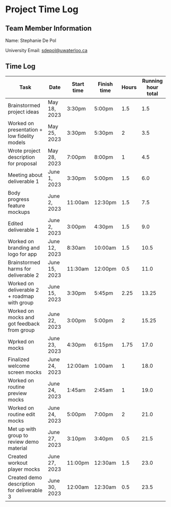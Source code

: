 # Project Time Log

## Team Member Information

Name: Stephanie De Pol

University Email: <sdepol@uwaterloo.ca>

## Time Log

| Task                                           | Date          | Start time | Finish time | Hours | Running hour total |
| ---------------------------------------------- | ------------- | ---------- | ----------- | ----- | ------------------ |
| Brainstormed project ideas                     | May 18, 2023  | 3:30pm     | 5:00pm      | 1.5   | 1.5                |
| Worked on presentation + low fidelity models   | May 25, 2023  | 3:30pm     | 5:30pm      | 2     | 3.5                |
| Wrote project description for proposal         | May 28, 2023  | 7:00pm     | 8:00pm      | 1     | 4.5                |
| Meeting about deliverable 1                    | June 1, 2023  | 3:30pm     | 5:00pm      | 1.5   | 6.0                |
| Body progress feature mockups                  | June 2, 2023  | 11:00am    | 12:30pm     | 1.5   | 7.5                |
| Edited deliverable 1                           | June 2, 2023  | 3:00pm     | 4:30pm      | 1.5   | 9.0                |
| Worked on branding and logo for app            | June 12, 2023 | 8:30am     | 10:00am     | 1.5   | 10.5               |
| Brainstormed harms for deliverable 2           | June 15, 2023 | 11:30am    | 12:00pm     | 0.5   | 11.0               |
| Worked on deliverable 2 + roadmap with group   | June 15, 2023 | 3:30pm     | 5:45pm      | 2.25  | 13.25              |
| Worked on mocks and got feedback from group    | June 22, 2023 | 3:00pm     | 5:00pm      | 2     | 15.25              |
| Wprked on mocks                                | June 23, 2023 | 4:30pm     | 6:15pm      | 1.75  | 17.0               |
| Finalized welcome screen mocks                 | June 24, 2023 | 12:00am    | 1:00am      | 1     | 18.0               |
| Worked on routine preview mocks                | June 24, 2023 | 1:45am     | 2:45am      | 1     | 19.0               |
| Worked on routine edit mocks                   | June 24, 2023 | 5:00pm     | 7:00pm      | 2     | 21.0               |
| Met up with group to review demo material      | June 27, 2023 | 3:10pm     | 3:40pm      | 0.5   | 21.5               |
| Created workout player mocks                   | June 27, 2023 | 11:00pm    | 12:30am     | 1.5   | 23.0               |
| Created demo description for deliverable 3     | June 30, 2023 | 12:00am    | 12:30am     | 0.5   | 23.5               |
